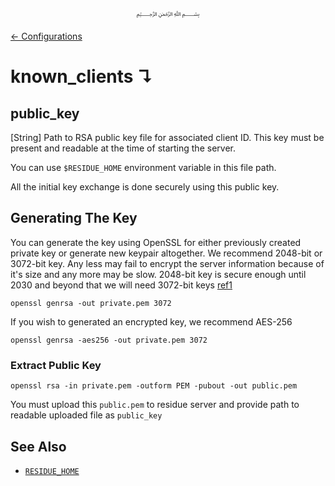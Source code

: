 <p align=center>
   ﷽
</p>

[← Configurations](/docs/CONFIGURATION.md)

# known_clients ↴
## public_key
[String] Path to RSA public key file for associated client ID. This key must be present and readable at the time of starting the server.

You can use `$RESIDUE_HOME` environment variable in this file path.

All the initial key exchange is done securely using this public key.

## Generating The Key
You can generate the key using OpenSSL for either previously created private key or generate new keypair altogether. We recommend 2048-bit or 3072-bit key. Any less may fail to encrypt the server information because of it's size and any more may be slow. 2048-bit key is secure enough until 2030 and beyond that we will need 3072-bit keys [ref1](https://csrc.nist.gov/publications/detail/sp/800-57-part-1/rev-4/final)

```
openssl genrsa -out private.pem 3072
```

If you wish to generated an encrypted key, we recommend AES-256

```
openssl genrsa -aes256 -out private.pem 3072
```

### Extract Public Key
```
openssl rsa -in private.pem -outform PEM -pubout -out public.pem
```

You must upload this `public.pem` to residue server and provide path to readable uploaded file as `public_key`

## See Also
 * [`RESIDUE_HOME`](https://github.com/amrayn/residue/blob/develop/docs/INSTALL.md#residue_home)
